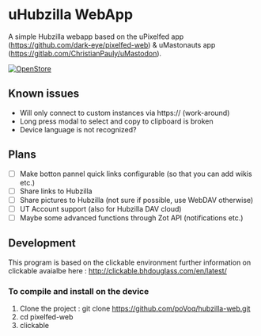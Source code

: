# uHubzilla WebApp

A simple Hubzilla webapp based on the uPixelfed app (https://github.com/dark-eye/pixelfed-web) & uMastonauts app (https://gitlab.com/ChristianPauly/uMastodon).

[![OpenStore](https://open-store.io/badges/en_US.png)](https://open-store.io/app/hubzilla-web.povoq)

## Known issues
- Will only connect to custom instances via https:// (work-around)
- Long press modal to select and copy to clipboard is broken
- Device language is not recognized?

## Plans
- [ ] Make botton pannel quick links configurable (so that you can add wikis etc.)
- [ ] Share links to Hubzilla
- [ ] Share pictures to Hubzilla (not sure if possible, use WebDAV otherwise)
- [ ] UT Account support (also for Hubzilla DAV cloud)
- [ ] Maybe some advanced functions through Zot API (notifications etc.)

## Development

This program is based on  the clickable environment further information on clickable avaialbe here : http://clickable.bhdouglass.com/en/latest/

### To compile  and install on the device
1. Clone the project : git clone https://github.com/poVoq/hubzilla-web.git
1. cd pixelfed-web
1. clickable

